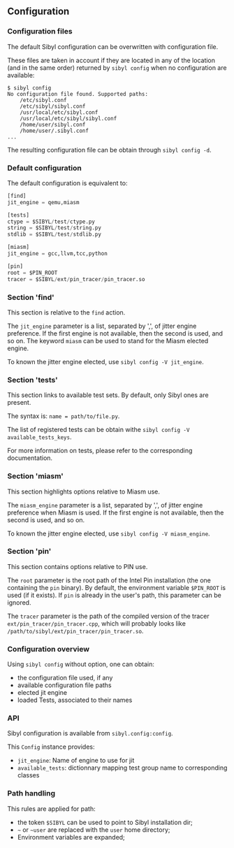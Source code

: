 Configuration
-------------

### Configuration files

The default Sibyl configuration can be overwritten with configuration file.

These files are taken in account if they are located in any of the location (and
in the same order) returned by `sibyl config` when no configuration are
available:
```
$ sibyl config
No configuration file found. Supported paths:
	/etc/sibyl.conf
	/etc/sibyl/sibyl.conf
	/usr/local/etc/sibyl.conf
	/usr/local/etc/sibyl/sibyl.conf
	/home/user/sibyl.conf
	/home/user/.sibyl.conf
...
```

The resulting configuration file can be obtain through `sibyl config -d`.

### Default configuration

The default configuration is equivalent to:

```Python
[find]
jit_engine = qemu,miasm

[tests]
ctype = $SIBYL/test/ctype.py
string = $SIBYL/test/string.py
stdlib = $SIBYL/test/stdlib.py

[miasm]
jit_engine = gcc,llvm,tcc,python

[pin]
root = $PIN_ROOT
tracer = $SIBYL/ext/pin_tracer/pin_tracer.so
```

### Section 'find'

This section is relative to the `find` action.

The `jit_engine` parameter is a list, separated by ',', of jitter engine
preference.
If the first engine is not available, then the second is used, and so on.
The keyword `miasm` can be used to stand for the Miasm elected engine.

To known the jitter engine elected, use `sibyl config -V jit_engine`.

### Section 'tests'

This section links to available test sets. By default, only Sibyl ones are
present.

The syntax is: `name = path/to/file.py`.

The list of registered tests can be obtain withe
`sibyl config -V available_tests_keys`.

For more information on tests, please refer to the corresponding documentation.

### Section 'miasm'

This section highlights options relative to Miasm use.

The `miasm_engine` parameter is a list, separated by ',', of jitter engine
preference when Miasm is used.
If the first engine is not available, then the second is used, and so on.

To known the jitter engine elected, use `sibyl config -V miasm_engine`.

### Section 'pin'

This section contains options relative to PIN use.

The `root` parameter is the root path of the Intel Pin installation (the one
containing the `pin` binary).
By default, the environment variable `$PIN_ROOT` is used (if it exists).
If `pin` is already in the user's path, this parameter can be ignored.

The `tracer` parameter is the path of the compiled version of the tracer
`ext/pin_tracer/pin_tracer.cpp`, which will probably looks like
`/path/to/sibyl/ext/pin_tracer/pin_tracer.so`.

### Configuration overview

Using `sibyl config` without option, one can obtain:
* the configuration file used, if any
* available configuration file paths
* elected jit engine
* loaded Tests, associated to their names

### API

Sibyl configuration is available from `sibyl.config:config`.

This `Config` instance provides:
* `jit_engine`: Name of engine to use for jit
* `available_tests`: dictionnary mapping test group name to corresponding classes

### Path handling

This rules are applied for path:
* the token `$SIBYL` can be used to point to Sibyl installation dir;
* `~` or `~user` are replaced with the `user` home directory;
* Environment variables are expanded;

